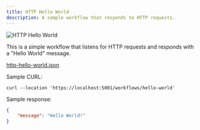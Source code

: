 ```yaml
---
title: HTTP Hello World
description: A sample workflow that responds to HTTP requests.
---
```


![HTTP Hello World](/samples/http/hello-world/http-hello-world.png)

This is a simple workflow that listens for HTTP requests and responds with a "Hello World" message.

[http-hello-world.json](/samples/http/hello-world/http-hello-world.json)

Sample CURL:

```shell
curl --location 'https://localhost:5001/workflows/hello-world'
```

Sample response:

```json
{
    "message": "Hello World!"
}
```